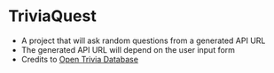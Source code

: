 # TriviaQuest
* A project that will ask random questions from a generated API URL
* The generated API URL will depend on the user input form
* Credits to [Open Trivia Database](https://opentdb.com/)
